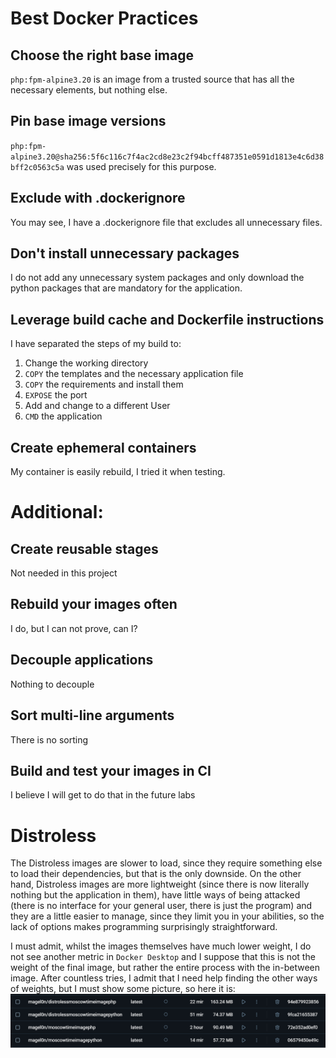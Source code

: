 # Best Docker Practices
## Choose the right base image
``php:fpm-alpine3.20`` is an image from a trusted source that has all the necessary elements, but nothing else.
## Pin base image versions
``php:fpm-alpine3.20@sha256:5f6c116c7f4ac2cd8e23c2f94bcff487351e0591d1813e4c6d38bff2c0563c5a`` 
was used precisely for this purpose.
## Exclude with .dockerignore
You may see, I have a .dockerignore file that excludes all unnecessary files.
## Don't install unnecessary packages
I do not add any unnecessary system packages and only download the python packages that are mandatory for the application.
## Leverage build cache and Dockerfile instructions
I have separated the steps of my build to: 
1. Change the working directory
2. `COPY` the templates and the necessary application file
3. `COPY` the requirements and install them
4. `EXPOSE` the port
5. Add and change to a different User
6. `CMD` the application
## Create ephemeral containers
My container is easily rebuild, I tried it when testing.

# Additional:
## Create reusable stages
Not needed in this project
## Rebuild your images often
I do, but I can not prove, can I?
## Decouple applications
Nothing to decouple
## Sort multi-line arguments
There is no sorting
## Build and test your images in CI
I believe I will get to do that in the future labs

# Distroless

The Distroless images are slower to load, since they require something else to load their dependencies, 
but that is the only downside.
On the other hand, Distroless images are more lightweight (since there is now literally nothing but the application in them),
have little ways of being attacked (there is no interface for your general user, there is just the program) and 
they are a little easier to manage, since they limit you in your abilities, so the lack of options makes programming surprisingly straightforward.

I must admit, whilst the images themselves have much lower weight, I do not see another metric in `Docker Desktop` and 
I suppose that this is not the weight of the final image, but rather the entire process with the in-between image. 
After countless tries, I admit that I need help finding the other ways of weights, but I must show some picture, so here it is:
![image](distrolessOrNot.png)